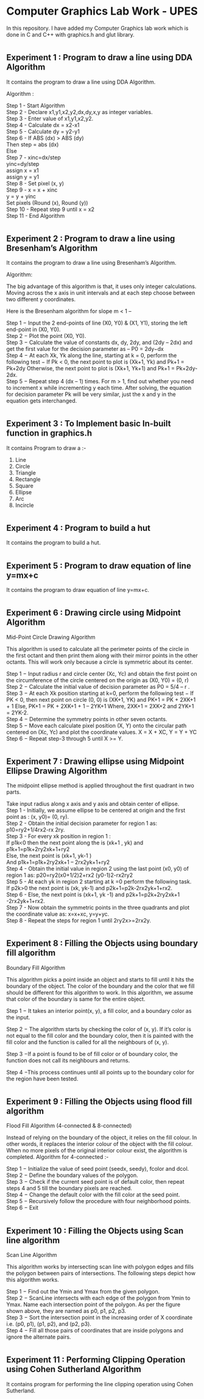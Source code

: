 # **Computer Graphics Lab Work - UPES**

In this repository. I have added my Computer Graphics lab work which is done in C and C++ with graphics.h and glut library.

#

## **Experiment 1 : Program to draw a line using DDA Algorithm**

It contains the program to draw a line using DDA Algorithm.

Algorithm :

Step 1 - Start Algorithm <br>
Step 2 - Declare x1,y1,x2,y2,dx,dy,x,y as integer variables.<br>
Step 3 - Enter value of x1,y1,x2,y2.<br>
Step 4 - Calculate dx = x2-x1<br>
Step 5 - Calculate dy = y2-y1<br>
Step 6 - If ABS (dx) > ABS (dy)<br>
            Then step = abs (dx)<br>
            Else<br>
Step 7 - xinc=dx/step<br>
            yinc=dy/step<br>
            assign x = x1<br>
            assign y = y1<br>
Step 8 - Set pixel (x, y)<br>
Step 9 - x = x + xinc <br>
            y = y + yinc<br>
            Set pixels (Round (x), Round (y))<br>
Step 10 - Repeat step 9 until x = x2<br>
Step 11 - End Algorithm<br>


#

## **Experiment 2 : Program to draw a line using Bresenham’s Algorithm**

It contains the program to draw a line using Bresenham’s Algorithm.

Algorithm:

The big advantage of this algorithm is that, it uses only integer calculations. Moving across the x axis in unit intervals and at each step choose between two different y coordinates. 

Here is the Bresenham algorithm for slope m < 1 – 

Step 1 − Input the 2 end-points of line (X0, Y0) & (X1, Y1), storing the left end-point in (X0, Y0). <br>
Step 2 − Plot the point (X0, Y0). <br>
Step 3 − Calculate the value of constants dx, dy, 2dy, and (2dy – 2dx) and get the first value for the decision parameter as – P0 = 2dy−dx <br>
Step 4 − At each Xk, Yk along the line, starting at k = 0, perform the following test − If Pk < 0, the next point to plot is (Xk+1, Yk) and Pk+1 = Pk+2dy Otherwise, the next point to plot is (Xk+1, Yk+1) and Pk+1 = Pk+2dy-2dx. <br>
Step 5 − Repeat step 4 (dx – 1) times. For m > 1, find out whether you need to increment x while incrementing y each time. After solving, the equation for decision parameter Pk will be very similar, just the x and y in the equation gets interchanged.<br>

#

## **Experiment 3 : To Implement basic In-built function in graphics.h**

It contains Program to draw a :- <br>
1. Line<br>
2. Circle <br>
3. Triangle<br>
4. Rectangle <br>
5. Square <br>
6. Ellipse<br>
7. Arc<br>
8. Incircle<br>

#

## **Experiment 4 : Program to build a hut**

It contains the program to build a hut.

# 

## **Experiment 5 : Program to draw equation of line y=mx+c**

It contains the program to draw equation of line y=mx+c.


#

## **Experiment 6 : Drawing circle using Midpoint Algorithm**

Mid-Point Circle Drawing Algorithm

This algorithm is used to calculate all the perimeter points of the circle in the first octant and then print them along with their mirror points in the other octants. This will work only because a circle is symmetric about its center. 

Step 1 − Input radius r and circle center (Xc, Yc) and obtain the first point on the circumference of the circle centered on the origin as (X0, Y0) = (0, r)<br>
Step 2 − Calculate the initial value of decision parameter as P0 = 5/4 – r . <br>
Step 3 − At each Xk position starting at k=0, perform the following test − If PK < 0, then next point on circle (0, 0) is (XK+1, YK) and PK+1 = PK + 2XK+1 + 1 Else, PK+1 = PK + 2XK+1 + 1 – 2YK+1 Where, 2XK+1 = 2XK+2 and 2YK+1 = 2YK-2. <br>
Step 4 − Determine the symmetry points in other seven octants. <br>
Step 5 − Move each calculate pixel position (X, Y) onto the circular path centered on (Xc, Yc) and plot the coordinate values. X = X + XC, Y = Y + YC <br>
Step 6 − Repeat step-3 through 5 until X >= Y. <br>


#

## **Experiment 7 : Drawing ellipse using Midpoint Ellipse Drawing Algorithm**

The midpoint ellipse method is applied throughout the first quadrant in two parts.

Take input radius along x axis and y axis and obtain center of ellipse.<br>
Step 1 - Initially, we assume ellipse to be centered at origin and the first point as : (x, y0)= (0, ry).<br>
Step 2 - Obtain the initial decision parameter for region 1 as: p10=ry2+1/4rx2-rx 2ry. <br>
Step 3 - For every xk position in region 1 : <br>
If p1k<0 then the next point along the is (xk+1 , yk) and p1k+1=p1k+2ry2xk+1+ry2<br>
Else, the next point is (xk+1, yk-1 ) <br>
And p1k+1=p1k+2ry2xk+1 – 2rx2yk+1+ry2 <br>
Step 4 - Obtain the initial value in region 2 using the last point (x0, y0) of region 1 as: p20=ry2(x0+1/2)2+rx2 (y0-1)2-rx2ry2<br>
Step 5 - At each yk in region 2 starting at k =0 perform the following task.<br> 
If p2k>0 the next point is (xk, yk-1) and p2k+1=p2k-2rx2yk+1+rx2. <br>
Step 6 - Else, the next point is (xk+1, yk -1) and p2k+1=p2k+2ry2xk+1 -2rx2yk+1+rx2. <br>
Step 7 - Now obtain the symmetric points in the three quadrants and plot the coordinate value as: x=x+xc, y=y+yc. <br>
Step 8 - Repeat the steps for region 1 until 2ry2x>=2rx2y. <br>

#

## **Experiment 8 : Filling the Objects using boundary fill algorithm**

Boundary Fill Algorithm<br>

This algorithm picks a point inside an object and starts to fill until it hits the boundary of the object. The color of the boundary and the color that we fill should be different for this algorithm to work. In this algorithm, we assume that color of the boundary is same for the entire object. <br>

Step 1 − It takes an interior point(x, y), a fill color, and a boundary color as the input. <br>

Step 2 − The algorithm starts by checking the color of (x, y). If it’s color is not equal to the fill color and the boundary color, then it is painted with the fill color and the function is called for all the neighbours of (x, y). <br> 

Step 3 −If a point is found to be of fill color or of boundary color, the function does not call its neighbours and returns. <br>

Step 4 −This process continues until all points up to the boundary color for the region have been tested. <br>

#

## **Experiment 9 : Filling the Objects using flood fill algorithm**

Flood Fill Algorithm (4-connected & 8-connected) <br>
 
Instead of relying on the boundary of the object, it relies on the fill colour. In other words, it replaces the interior colour of the object with the fill colour. When no more pixels of the original interior colour exist, the algorithm is completed. Algorithm for 4-connected :- <br> 

Step 1 − Initialize the value of seed point (seedx, seedy), fcolor and dcol. <br>
Step 2 − Define the boundary values of the polygon. <br>
Step 3 − Check if the current seed point is of default color, then repeat steps 4 and 5 till the boundary pixels are reached. <br>
Step 4 − Change the default color with the fill color at the seed point.<br>
Step 5 − Recursively follow the procedure with four neighborhood points. <br>
Step 6 − Exit <br>

#

## **Experiment 10 : Filling the Objects using Scan line algorithm**

Scan Line Algorithm 

This algorithm works by intersecting scan line with polygon edges and fills the polygon between pairs of intersections. The following steps depict how this algorithm works. <br>

Step 1 − Find out the Ymin and Ymax from the given polygon. <br>
Step 2 − ScanLine intersects with each edge of the polygon from Ymin to Ymax. Name each intersection point of the polygon. As per the figure shown above, they are named as p0, p1, p2, p3. <br>
Step 3 − Sort the intersection point in the increasing order of X coordinate i.e. (p0, p1), (p1, p2), and (p2, p3). <br>
Step 4 − Fill all those pairs of coordinates that are inside polygons and ignore the alternate pairs.<br>

#

## **Experiment 11 : Performing Clipping Operation using Cohen Sutherland Algorithm**

It contains program for performing the line clipping operation using Cohen Sutherland.
 
#
